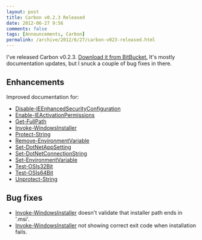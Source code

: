 ```yaml
---
layout: post
title: Carbon v0.2.3 Released
date: 2012-06-27 9:56
comments: false
tags: [Announcements, Carbon]
permalink: /archive/2012/6/27/carbon-v023-released.html
---
```


I've released Carbon v0.2.3. [Download it from BitBucket.](https://bitbucket.org/splatteredbits/carbon/downloads)  It's mostly documentation updates, but I snuck a couple of bug fixes in there.

## Enhancements

Improved documentation for:

 * [Disable-IEEnhancedSecurityConfiguration](http://get-carbon.org/help/Disable-IEEnhancedSecurityConfiguration.html)
 * [Enable-IEActivationPermissions](http://get-carbon.org/help/Enable-IEActivationPermissions.html)
 * [Get-FullPath](http://get-carbon.org/help/Disable-IEEnhancedSecurityConfiguration.html)
 * [Invoke-WindowsInstaller](http://get-carbon.org/help/Invoke-WindowsInstaller.html)
 * [Protect-String](http://get-carbon.org/help/Protect-String.html)
 * [Remove-EnvironmentVariable](http://get-carbon.org/help/Remove-EnvironmentVariable.html)
 * [Set-DotNetAppSetting](http://get-carbon.org/help/Set-DotNetAppSetting.html)
 * [Set-DotNetConnectionString](http://get-carbon.org/help/Set-DotNetConnectionString.html)
 * [Set-EnvironmentVariable](http://get-carbon.org/help/Set-EnvironmentVariable.html)
 * [Test-OSIs32Bit](http://get-carbon.org/help/Test-OSIs32Bit.html)
 * [Test-OSIs64Bit](http://get-carbon.org/help/Test-OSIs64Bit.html)
 * [Unprotect-String](http://get-carbon.org/help/Unprotect-String.html)

## Bug fixes
 * [Invoke-WindowsInstaller](http://get-carbon.org/help/Invoke-WindowsInstaller.html) doesn't validate that installer path ends in '.msi'.
 * [Invoke-WindowsInstaller](http://get-carbon.org/help/Invoke-WindowsInstaller.html) not showing correct exit code when installation fails.